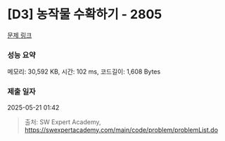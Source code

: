 # [D3] 농작물 수확하기 - 2805 

[문제 링크](https://swexpertacademy.com/main/code/problem/problemDetail.do?contestProbId=AV7GLXqKAWYDFAXB) 

### 성능 요약

메모리: 30,592 KB, 시간: 102 ms, 코드길이: 1,608 Bytes

### 제출 일자

2025-05-21 01:42



> 출처: SW Expert Academy, https://swexpertacademy.com/main/code/problem/problemList.do
